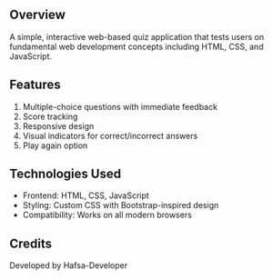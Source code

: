 ## Overview
A simple, interactive web-based quiz application that tests users on fundamental web development concepts including HTML, CSS, and JavaScript.

## Features
1. Multiple-choice questions with immediate feedback
2. Score tracking
3. Responsive design
4. Visual indicators for correct/incorrect answers
5. Play again option

## Technologies Used
- Frontend: HTML, CSS, JavaScript
- Styling: Custom CSS with Bootstrap-inspired design
- Compatibility: Works on all modern browsers

## Credits
Developed by Hafsa-Developer
